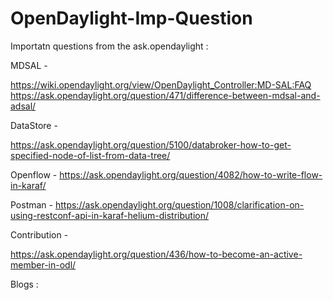 # OpenDaylight-Imp-Question

Importatn questions from the ask.opendaylight :

MDSAL - 

https://wiki.opendaylight.org/view/OpenDaylight_Controller:MD-SAL:FAQ
https://ask.opendaylight.org/question/471/difference-between-mdsal-and-adsal/

DataStore -

https://ask.opendaylight.org/question/5100/databroker-how-to-get-specified-node-of-list-from-data-tree/

Openflow -
https://ask.opendaylight.org/question/4082/how-to-write-flow-in-karaf/

Postman -
https://ask.opendaylight.org/question/1008/clarification-on-using-restconf-api-in-karaf-helium-distribution/

Contribution -

https://ask.opendaylight.org/question/436/how-to-become-an-active-member-in-odl/

Blogs :
